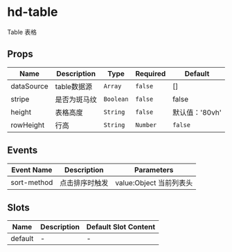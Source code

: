 # hd-table

Table 表格

## Props

<!-- @vuese:hd-table:props:start -->
|Name|Description|Type|Required|Default|
|---|---|---|---|---|
|dataSource|table数据源|`Array`|`false`|[]|
|stripe|是否为斑马纹|`Boolean`|`false`|false|
|height|表格高度|`String`|`false`|默认值：'80vh'|
|rowHeight|行高|`String`|`Number`|`false`|默认值：'80rpx'|



<!-- @vuese:hd-table:props:end -->


## Events

<!-- @vuese:hd-table:events:start -->
|Event Name|Description|Parameters|
|---|---|---|
|sort-method|点击排序时触发|value:Object 当前列表头|

<!-- @vuese:hd-table:events:end -->


## Slots

<!-- @vuese:hd-table:slots:start -->
|Name|Description|Default Slot Content|
|---|---|---|
|default|-|-|

<!-- @vuese:hd-table:slots:end -->


